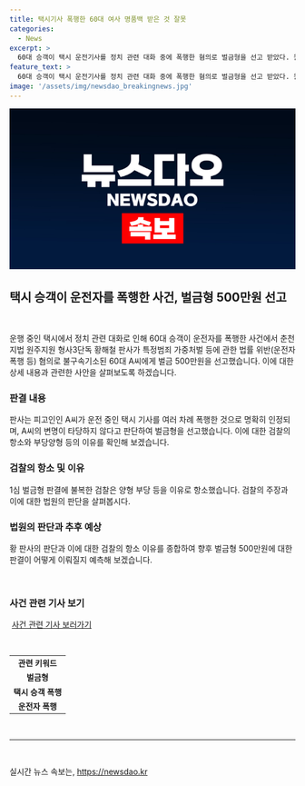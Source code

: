 ```yaml
---
title: 택시기사 폭행한 60대 여사 명품백 받은 것 잘못
categories:
  - News
excerpt: >
  60대 승객이 택시 운전기사를 정치 관련 대화 중에 폭행한 혐의로 벌금형을 선고 받았다. 원주시에서 발생한 사건으로, 승객 A씨는 택시 운전기사의 발언에 화를 내어 여러 차례 때렸다고 기소됐으나, A씨는 폭행을 부인하며 용서받기 위한 노력을 하지 않았다. 판사는 폭행 사실을 명백히 인정하며 A씨에 대한 벌금 500만원을 선고했고, 검찰은 이에 불복하여 항소했다. A씨는 정신을 차리라는 취지로 툭툭 친 것일 뿐이라 주장했지만, 법원은 이를 인정하지 않았다.
feature_text: >
  60대 승객이 택시 운전기사를 정치 관련 대화 중에 폭행한 혐의로 벌금형을 선고 받았다. 원주시에서 발생한 사건으로, 승객 A씨는 택시 운전기사의 발언에 화를 내어 여러 차례 때렸다고 기소됐으나, A씨는 폭행을 부인하며 용서받기 위한 노력을 하지 않았다. 판사는 폭행 사실을 명백히 인정하며 A씨에 대한 벌금 500만원을 선고했고, 검찰은 이에 불복하여 항소했다. A씨는 정신을 차리라는 취지로 툭툭 친 것일 뿐이라 주장했지만, 법원은 이를 인정하지 않았다.
image: '/assets/img/newsdao_breakingnews.jpg'
---
```


<p><img src="/assets/img/newsdao_breakingnews.jpg" alt="pcversion 속보" /></p>

<h2 data-ke-size="size26">택시 승객이 운전자를 폭행한 사건, 벌금형 500만원 선고</h2>

<p data-ke-size="size16">&nbsp;</p>

<p>운행 중인 택시에서 정치 관련 대화로 인해 60대 승객이 운전자를 폭행한 사건에서 춘천지법 원주지원 형사3단독 황해철 판사가 특정범죄 가중처벌 등에 관한 법률 위반(운전자 폭행 등) 혐의로 불구속기소된 60대 A씨에게 벌금 500만원을 선고했습니다. 이에 대한 상세 내용과 관련한 사안을 살펴보도록 하겠습니다.</p>

<h3>판결 내용</h3>

<p>판사는 피고인인 A씨가 운전 중인 택시 기사를 여러 차례 폭행한 것으로 명확히 인정되며, A씨의 변명이 타당하지 않다고 판단하여 벌금형을 선고했습니다. 이에 대한 검찰의 항소와 부당양형 등의 이유를 확인해 보겠습니다.</p>

<h3>검찰의 항소 및 이유</h3>

<p>1심 벌금형 판결에 불복한 검찰은 양형 부당 등을 이유로 항소했습니다. 검찰의 주장과 이에 대한 법원의 판단을 살펴봅시다.</p>

<h3>법원의 판단과 추후 예상</h3>

<p>황 판사의 판단과 이에 대한 검찰의 항소 이유를 종합하여 향후 벌금형 500만원에 대한 판결이 어떻게 이뤄질지 예측해 보겠습니다.</p>

<p data-ke-size="size16">&nbsp;</p>

<h3>사건 관련 기사 보기</h3>

<p data-ke-size="size16">&nbsp;<a href="https://news.naver.com/main/read.naver?mode=LSD&mid=sec&oid=087&aid=0000864998&sid1=001" target="_blank" rel="noopener">사건 관련 기사 보러가기</a></p>

<p data-ke-size="size16">&nbsp;</p>

<table>
<tbody>
<tr>
<td style="text-align: center; height: 17px;"><b>관련 키워드</b></td>
</tr>
<tr>
<td style="text-align: center; height: 17px;"><b>벌금형</b></td>
</tr>
<tr>
<td style="text-align: center; height: 17px;"><b>택시 승객 폭행</b></td>
</tr>
<tr>
<td style="text-align: center; height: 17px;"><b>운전자 폭행</b></td>
</tr>
</tbody>
</table>

<p data-ke-size="size16">&nbsp;</p>

<hr>

<p data-ke-size="size16">&nbsp;</p>
실시간 뉴스 속보는, <a href="https://newsdao.kr" rel="dofollow">https://newsdao.kr</a>



